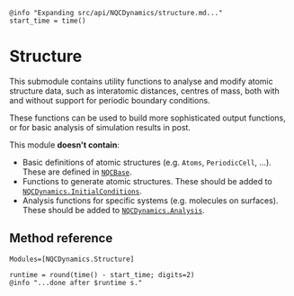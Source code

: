 ```@setup logging
@info "Expanding src/api/NQCDynamics/structure.md..."
start_time = time()
```

# Structure

This submodule contains utility functions to analyse and modify atomic structure data, such as interatomic distances, centres of mass, both with and without support for periodic boundary conditions.

These functions can be used to build more sophisticated output functions, or for basic analysis of simulation results in post.

This module **doesn't contain**:

- Basic definitions of atomic structures (e.g. `Atoms`, `PeriodicCell`, ...). These are defined in [`NQCBase`](@ref).
- Functions to generate atomic structures. These should be added to [`NQCDynamics.InitialConditions`](@ref).
- Analysis functions for specific systems (e.g. molecules on surfaces). These should be added to [`NQCDynamics.Analysis`](@ref).

## Method reference

```@autodocs
Modules=[NQCDynamics.Structure]
```

```@setup logging
runtime = round(time() - start_time; digits=2)
@info "...done after $runtime s."
```
